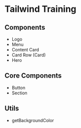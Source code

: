 # Tailwind Training

## Components

- Logo
- Menu
- Content Card
- Card Row (Card)
- Hero

## Core Components

- Button
- Section

## Utils

- getBackgroundColor
